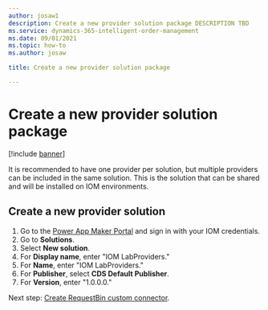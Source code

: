 ```yaml
---
author: josaw1
description: Create a new provider solution package DESCRIPTION TBD
ms.service: dynamics-365-intelligent-order-management
ms.date: 09/01/2021
ms.topic: how-to
ms.author: josaw

title: Create a new provider solution package

---
```


# Create a new provider solution package

[!include [banner](includes/banner.md)]

It is recommended to have one provider per solution, but multiple providers can be included in the same solution. This is the solution that can be shared and will be installed on IOM environments.

## Create a new provider solution

1. Go to the [Power App Maker Portal](https://make.powerapps.com) and sign in with your IOM credentials. 
1. Go to **Solutions**.
1. Select **New solution**.
1. For **Display name**, enter "IOM LabProviders."
1. For **Name**, enter "IOM LabProviders."
1. For **Publisher**, select **CDS Default Publisher**.
1. For **Version**, enter "1.0.0.0."

Next step: [Create RequestBin custom connector](lab-create-requestbin-connector.md).
